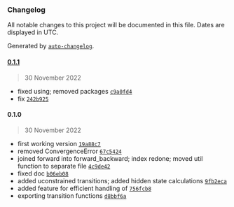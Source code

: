### Changelog

All notable changes to this project will be documented in this file. Dates are displayed in UTC.

Generated by [`auto-changelog`](https://github.com/CookPete/auto-changelog).

#### [0.1.1](https://10.10.10.3/HCRF.git/compare/0.1.0...0.1.1)

> 30 November 2022

- fixed using; removed packages [`c9a0fd4`](https://10.10.10.3/HCRF.git/commit/c9a0fd4c4d14a6eb7936904a59552d2edcea45d4)
- fix [`242b925`](https://10.10.10.3/HCRF.git/commit/242b9250581d431a5779310736c0eb52c41e7559)

#### 0.1.0

> 30 November 2022

- first working version [`19a88c7`](https://10.10.10.3/HCRF.git/commit/19a88c75f55428c5c6aad75b2e9653ee6480214c)
- removed ConvergenceError [`67c5424`](https://10.10.10.3/HCRF.git/commit/67c5424eb81dacca2621639e0e26c5f917ffd840)
- joined forward into forward_backward; index redone; moved util function to separate file [`4c9de42`](https://10.10.10.3/HCRF.git/commit/4c9de426378cb1cb79bad2ff41911ac22e5f19b8)
- fixed doc [`b06eb08`](https://10.10.10.3/HCRF.git/commit/b06eb0805efafc17aef0bf3466ebb421901d5b0e)
- added uconstrained transitions; added hidden state calculations [`9fb2eca`](https://10.10.10.3/HCRF.git/commit/9fb2eca4fb02f7812d953fc268bfd872e4dc7f1c)
- added feature for efficient handling of [`756fcb8`](https://10.10.10.3/HCRF.git/commit/756fcb8e715cbf1cc8a96bc97b012aa1ec41e32f)
- exporting transition functions [`d8bbf6a`](https://10.10.10.3/HCRF.git/commit/d8bbf6ac3fc212a7d3a4d117cd4d8a39441ab7de)
